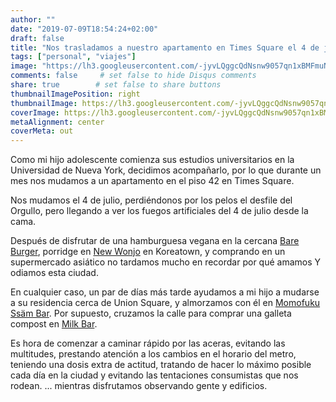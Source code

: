 ```yaml
---
author: ""
date: "2019-07-09T18:54:24+02:00"
draft: false
title: "Nos trasladamos a nuestro apartamento en Times Square el 4 de julio"
tags: ["personal", "viajes"]
image: "https://lh3.googleusercontent.com/-jyvLQggcQdNsnw9057qn1xBMFmuNHYEG1tOhQGlAip8ecpL6wkSXTKzSJbiAvH4hIEkg9f1pM8Nkojtv4QvgShXtwidWYjlujMpRN1hkermv-Ra1jpzV7RXEOsIhVFEjsk7EhNmulE=w1920-h1080"
comments: false     # set false to hide Disqus comments
share: true        # set false to share buttons
thumbnailImagePosition: right
thumbnailImage: https://lh3.googleusercontent.com/-jyvLQggcQdNsnw9057qn1xBMFmuNHYEG1tOhQGlAip8ecpL6wkSXTKzSJbiAvH4hIEkg9f1pM8Nkojtv4QvgShXtwidWYjlujMpRN1hkermv-Ra1jpzV7RXEOsIhVFEjsk7EhNmulE=w1920-h1080
coverImage: https://lh3.googleusercontent.com/-jyvLQggcQdNsnw9057qn1xBMFmuNHYEG1tOhQGlAip8ecpL6wkSXTKzSJbiAvH4hIEkg9f1pM8Nkojtv4QvgShXtwidWYjlujMpRN1hkermv-Ra1jpzV7RXEOsIhVFEjsk7EhNmulE=w1920-h1080
metaAlignment: center
coverMeta: out
---
```


Como mi hijo adolescente comienza sus estudios universitarios en la Universidad de Nueva York, decidimos acompañarlo, por lo que durante un mes nos mudamos a un apartamento en el piso 42 en Times Square.

<!--more-->

Nos mudamos el 4 de julio, perdiéndonos por los pelos el desfile del Orgullo, pero llegando a ver los fuegos artificiales del 4 de julio desde la cama.

Después de disfrutar de una hamburguesa vegana en la cercana [Bare Burger](https://www.bareburger.com/), porridge en [New Wonjo](https://newwonjo.com/) en Koreatown, y comprando en un supermercado asiático no tardamos mucho en recordar por qué amamos Y odiamos esta ciudad.

En cualquier caso, un par de días más tarde ayudamos a mi hijo a mudarse a su residencia cerca de Union Square, y almorzamos con él en [Momofuku Ssäm Bar](https://ssambar.momofuku.com/). Por supuesto, cruzamos la calle para comprar una galleta compost en [Milk Bar](https://milkbarstore.com/).

Es hora de comenzar a caminar rápido por las aceras, evitando las multitudes, prestando atención a los cambios en el horario del metro, teniendo una dosis extra de actitud, tratando de hacer lo máximo posible cada día en la ciudad y evitando las tentaciones consumistas que nos rodean. ... mientras disfrutamos observando gente y edificios.

<script src="https://cdn.jsdelivr.net/npm/publicalbum@latest/dist/pa-embed-player.min.js" async></script>
<div class="pa-embed-player" style="width:100%; height:480px; display:none;"
  data-link="https://photos.app.goo.gl/e8h3SAEmHQUMtCS29"
  data-title="15 new photos by Jorge Cortell">
  <img data-src="https://lh3.googleusercontent.com/Dw_JGl0X-qu2CofSDzrYiB-fYfAUn25b1ZixmB9wMdzymOGbWTi6zYOjTczbJd1hRZKlHP1xfAPumPj4tcmHI2_yKGOx7vMKTXnCouMK5UzBTqnDDdTPzKmvjV6UlS6lqutrA14QKg0=w1920-h1080" src="" alt="" />
  <img data-src="https://lh3.googleusercontent.com/CLlpM3j84sO4DXnHm1uvI_oDhzX27_9HZnkIZpxevM2apW0u5mMhSCLH5s4LwgyRlgOJqrOmnF0vcXa0sMZizDjQ2Jg475l7eSU5WuJ5wUtZnkmEP1qkDkWbNb5V07uyc7dlKegFq84=w1920-h1080" src="" alt="" />
  <img data-src="https://lh3.googleusercontent.com/4_nu97TCHVD9dkYEDHunawKh0z5_e8ZEGogkotvNalfD2-jDWNRSGsYztfANrqTRlHFp8qwwpwJmQYcSDjIQX_rIe4DDWrKZN7sJ1goqOwxpu7NfYCVuHDy0d-nch1CyKIOuLcexqNg=w1920-h1080" src="" alt="" />
  <img data-src="https://lh3.googleusercontent.com/uD41shMppnis9Ee6FD1y3dVBJlV2AKKRPL808U_AjQxeovGFgda-2GRQJTy3RV9PS1BNZiWhII-oKJ0_RRqWuaXwQKXVY3yihoU7U3W5u1H-gAkFcBlI45rseIdtaFC_UCPoKsvbr2M=w1920-h1080" src="" alt="" />
  <img data-src="https://lh3.googleusercontent.com/j_NkNH1W0XRi9XTPa40nkpjcTpdCUrkIG561CDdbNBaSGIw5E_guAEsqc-AT9bjCKjd1zVBp4Nl4wa1SpvE8Q_mu5sh_wbuTa6gNcUbC5wzeh11wEryq3XLRzq67oUNF6ZimIBhSmfU=w1920-h1080" src="" alt="" />
  <img data-src="https://lh3.googleusercontent.com/tE8LCelDkeJx3VrrX9iILMFwlse6oR9qLQdd3V6iK1lnqel3hGfZ_bhGOUhgqLQlGYPNqk-lpmTUzfgFA_OS3YQnXnq4pWw2MnHMs2un7njC9J4oHa5Yd0cb25fdUBK-ph4AbXzaNVI=w1920-h1080" src="" alt="" />
  <img data-src="https://lh3.googleusercontent.com/NJjjm2Tf5fhQG84WuaBXJCEP2zPcZBPAVqpWUZtWgSCI-zmrYInjRTIqApxbo68l5Ft1aCq4L7vgjFSNWLe97P8msusTwfWwgk3EMyGueASq-IjEobHqf8hu7GVaLpgKuynDzgsj1Jc=w1920-h1080" src="" alt="" />
  <img data-src="https://lh3.googleusercontent.com/HsnqV7N6g6HwYwEN06ycYWIfDFRA9BnMkFFGZ8-SkDzsjtvPBWIsi0UiSdDwh4c_Y_si1iEdNhryQSqCwJnRTfHogDlFxWjxv5FUa7R0klA69kfh4CosSz4QEtWNGceEONVBAhVGnXE=w1920-h1080" src="" alt="" />
  <img data-src="https://lh3.googleusercontent.com/xM4iW6T1H_xDjM0I4Gizz-GPnh_FIjPhM9oNiAtXX9pA4jZHe5buzLgQynGCV9pQTndflBa_lEX4eGYb9mq01EhY-QGdE2Wa0HVHuNXwqInFElm8312-MfygvUUHTsn6trdSl59O6F4=w1920-h1080" src="" alt="" />
  <img data-src="https://lh3.googleusercontent.com/RiHIcHt6jJHp6407Mxm8ViKpeO_3ezkCj_CcAoI8eVXGfFtdrK2cq-S2hrGhLfIVAYLDiL_2TIPbv50zmhf1LUmS8M_r6XZFfWkvfGlZ5LZgEdCiY8GGuprW9z1HCTJYOTeP4Pe7_oo=w1920-h1080" src="" alt="" />
  <img data-src="https://lh3.googleusercontent.com/SbMkTn-RlV69rSfrAvd64bhS-u2Bbhjnk_dRhQjDYOuLP2AwP-2Tm0BJWob4fulDDCBPgz0QfPBYeMFG1P_BlsZDWmuM7UI_i8PHhFMPzmOuJZGn4_0Q3jw5oanrCOW7nyh-7aXHjE0=w1920-h1080" src="" alt="" />
  <img data-src="https://lh3.googleusercontent.com/XF89BTUSedCqm_afJYdd1CT8MgmyWCGuccfP4BYgXt17do-PpsFBrJ2shlGU9czH-fIc9lK7OlkxCwwI-NV2S3i9pan4YoYYwu52FCNA9kxte-Bm3BdpMUJkwKje7KKD6J0RMXGMw5g=w1920-h1080" src="" alt="" />
  <img data-src="https://lh3.googleusercontent.com/sJbgrEbdUbbdfNa2pUJJAWLnzfvXhtPJEwNilXu-IVTaBzDGuxS31xEltsuyAsWCGhMQGLkGzGh35LAJ5FJ2YsHV7RSc_voaYw074Wjb-zjsFdpz9xtDEumNOyno57sBhti_vlMIEO4=w1920-h1080" src="" alt="" />
  <img data-src="https://lh3.googleusercontent.com/CviX3Bk3-TdZu9jg1yfd4ueUfl7NzIPb0WoE2ETeWUFYh_205hZBazSaukFltkWQ7Y-yaMjN1ffJf2sccpsGZgMRFctLWf7zDNCUtaF3LzZBDXbJHp2YosvhucTRl6B36mZSQtdFRwI=w1920-h1080" src="" alt="" />
  <img data-src="https://lh3.googleusercontent.com/vGrdZ8W3Ns3e2ZujmBR64FFr8XBRwn2tbRCRHFpQlOggEMwsJgOQNk4-uFqkhX_m2OnFtaBrb2FACUfJ1_ZKFJ1KHshGADzutB_-J1sILWUWnFZ5o8pHeJdl64hxTiEZ9fav6wgRwgQ=w1920-h1080" src="" alt="" />
</div>

